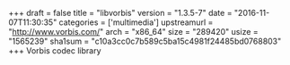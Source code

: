 +++
draft = false
title = "libvorbis"
version = "1.3.5-7"
date = "2016-11-07T11:30:35"
categories = ['multimedia']
upstreamurl = "http://www.vorbis.com/"
arch = "x86_64"
size = "289420"
usize = "1565239"
sha1sum = "c10a3cc0c7b589c5ba15c4981f24485bd0768803"
+++
Vorbis codec library